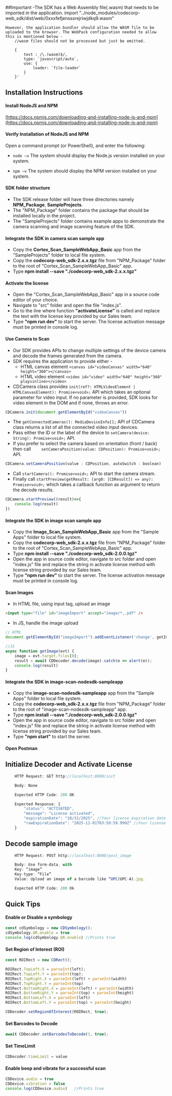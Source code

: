 ##Important
	-The SDK has a Web Assembly file(.wasm) that needs to be imported in the application.
        import "../node_modules/codecorp-web_sdk/dist/web/0xxxfefjensssrejriwjdkq9.wasm"
        
    However, the application bundler should allow the WASM file to be uploaded to the browser. The WebPack configuration needed to allow this is mentioned below - 
        //wasm files should not be processed but just be emitted.
        
        {
            test : /\.(wasm)$/,
            type: `javascript/auto`,
            use: {
                loader: `file-loader`
            }
        }'

## Installation Instructions
#### Install NodeJS and NPM
[https://docs.npmjs.com/downloading-and-installing-node-js-and-npm](https://docs.npmjs.com/downloading-and-installing-node-js-and-npm)

#### Verify Installation of NodeJS and NPM
Open a command prompt (or PowerShell), and enter the following:

* ```node –v```
The system should display the Node.js version installed on your system.

* ```npm –v```
The system should display the NPM version installed on your system.

#### SDK folder structure
* The SDK release folder will have three directories namely <b>NPM_Package</b>,  <b>SampleProjects</b>.
* The "NPM_Package" folder contains the package that should be installed locally in the project.
* The "SampleProjects" folder contains example apps to demonstrate the camera scanning and image scanning feature of the SDK.


#### Integrate the SDK in camera scan sample app
* Copy the <b>Cortex_Scan_SampleWebApp_Basic</b> app from the "SampleProjects" folder to local file system.
* Copy the <b>codecorp-web_sdk-2.x.x.tgz</b> file from "NPM_Package" folder to the root of "Cortex_Scan_SampleWebApp_Basic" app.
* Type <b>npm install --save "./codecorp-web_sdk-2.x.x.tgz"</b>

#### Activate the license
* Open the "Cortex_Scan_SampleWebApp_Basic" app in a source code editor of your choice.
* Navigate to "src" folder and open the file "index.js".
* Go to the line where function <b>"activateLicense"</b> is called and replace the text with the license key provided by our Sales team.
* Type <b>"npm run dev"</b> to start the server. The license activation message must be printed in console log.

#### Use Camera to Scan
* Our SDK provides APIs to change multiple settings of the device camera and decode the frames generated from the camera.
* SDK requires the application to provide either -
	* HTML canvas element
		```<canvas id="videoCanvas" width="640" height="360"></canvas>```
	* HTML video element
		```<video id="video" width="640" height="360" playsinline></video>```
* CDCamera class provides ```init(ref?: HTMLVideoElement | HTMLCanvasElement): Promise<void>;``` API which takes an optional parameter for video input. If no parameter is provided, SDK looks for video element in the DOM and if none, throws an error.

```js
CDCamera.init(document.getElementById("videoCanvas"))
```

* The ```getConnectedCameras(): MediaDeviceInfo[];``` API of CDCamera class returns a list of all the connected video input devices.
* Pass either the ID or the label of the device to ```setCamera(device: String): Promise<void>;``` API.
* If you prefer to select the camera based on orientation (front / back) then call ```    setCameraPosition(value: CDPosition): Promise<void>;``` API.

```js
CDCamera.setCameraPosition(value : CDPosition, autoSwitch : boolean)
```

* Call ```startCamera(): Promise<void>;``` API to start the camera stream.
* Finally call ```startPreview(getResult: (arg0: [CDResult]) => any): Promise<void>;``` which takes a callback function as argument to return the decode results.

```js
CDCamera.startPreview((result)=>{
	console.log(result)
})
```

#### Integrate the SDK in image scan sample app
* Copy the <b>Image_Scan_SampleWebApp_Basic</b> app from the "Sample Apps" folder to local file system.
* Copy the <b>codecorp-web_sdk-2.x.x.tgz</b> file from "NPM_Package" folder to the root of "Cortex_Scan_SampleWebApp_Basic" app.
* Type <b>npm install --save "./codecorp-web_sdk-2.0.0.tgz"</b>
* Open the app in source code editor, navigate to src folder and open "index.js" file and replace the string in activate license method with license string provided by our Sales team.
* Type <b>"npm run dev"</b> to start the server. The license activation message must be printed in console log.

#### Scan Images
* In HTML file, using input tag, upload an image
```html
<input type="file" id="imageImport" accept="image/*,.pdf" />
```
* In JS, handle the image upload
```js
// HTML
document.getElementById("imageImport").addEventListener('change', getImage, false);

//JS
async function getImage(evt) {
	image = evt.target.files[0];
	result = await CDDecoder.decode(image).catch(e => alert(e));
	console.log(result)
}
```


#### Integrate the SDK in image-scan-nodesdk-sampleapp
* Copy the <b>image-scan-nodesdk-sampleapp</b> app from the "Sample Apps" folder to local file system.
* Copy the <b>codecorp-web_sdk-2.x.x.tgz</b> file from "NPM_Package" folder to the root of "image-scan-nodesdk-sampleapp" app.
* Type <b>npm install --save "./codecorp-web_sdk-2.0.0.tgz"</b>
* Open the app in source code editor, navigate to src folder and open "index.js" file and replace the string in activate license method with license string provided by our Sales team.
* Type <b>"npm start"</b> to start the server.

#### Open Postman
## Initialize Decoder and Activate License 
```js	
	HTTP Request: GET http://localhost:8000/init

	Body: None

	Expected HTTP Code: 200 OK

	Expected Response: {
		"status": "ACTIVATED",
		"message": "License activated",
		"expirationDate": "10/31/2025", //Your license expiration date
		"rawExpirationDate": "2025-11-01T03:59:59.999Z" //Your license expiration date
	}
```

## Decode sample image
```js
	HTTP Request: POST http://localhost:8000/post_image

	Body: Use form-data, with
	Key: “image”
	Key-type: “File”
	Value: Upload an image of a barcode like “UPC(UPC-A).jpg.

	Expected HTTP Code: 200 Ok
```
	
## Quick Tips

#### Enable or Disable a symbology 


```js
const cdSymbology = new CDSymbology();
cdSymbology.QR.enable = true
console.log(cdSymbology.QR.enable) //Prints true
```

#### Set Region of Interest (ROI) 


```js
const ROIRect = new CDRect();

ROIRect.TopLeft.X = parseInt(left);
ROIRect.TopLeft.Y = parseInt(top);
ROIRect.TopRight.X = parseInt(left) + parseInt(width)
ROIRect.TopRight.Y = parseInt(top)
ROIRect.BottomRight.X = parseInt(left) + parseInt(width)
ROIRect.BottomRight.Y = parseInt(top) + parseInt(height)
ROIRect.BottomLeft.X = parseInt(left)
ROIRect.BottomLeft.Y = parseInt(top) + parseInt(height)

CDDecoder.setRegionOfInterest(ROIRect, true);
```

#### Set Barcodes to Decode

```js
await CDDecoder.setBarcodesToDecode(1, true);
```

#### Set TimeLimit 


```js
CDDecoder.timeLimit = value
```

#### Enable beep and vibrate for a successful scan


```js
CDDevice.audio = true
CDDevice.vibration = false
console.log(CDDevice.audio)   //Prints true
```
